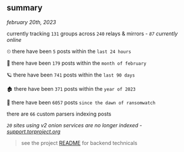 
## summary
_february 20th, 2023_

currently tracking `131` groups across `240` relays & mirrors - _`87` currently online_

⏲ there have been `5` posts within the `last 24 hours`

🦈 there have been `179` posts within the `month of february`

🪐 there have been `741` posts within the `last 90 days`

🏚 there have been `371` posts within the `year of 2023`

🦕 there have been `6057` posts `since the dawn of ransomwatch`

there are `66` custom parsers indexing posts

_`20` sites using v2 onion services are no longer indexed - [support.torproject.org](https://support.torproject.org/onionservices/v2-deprecation/)_

> see the project [README](https://github.com/joshhighet/ransomwatch#ransomwatch--) for backend technicals
